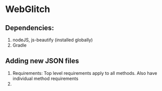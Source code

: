 # WebGlitch

## Dependencies:
1. nodeJS, js-beautify (installed globally)
2. Gradle

## Adding new JSON files
1. Requirements: Top level requirements apply to all methods. Also have individual method requirements 
2. 